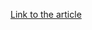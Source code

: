 [Link to the article](https://www.welivesecurity.com/2015/01/07/aol-blocks-malicious-ads-advertising-platform/)
